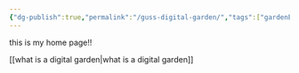 ```yaml
---
{"dg-publish":true,"permalink":"/guss-digital-garden/","tags":["gardenEntry"]}
---
```


this is my home page!!

[[what is a digital garden\|what is a digital garden]]